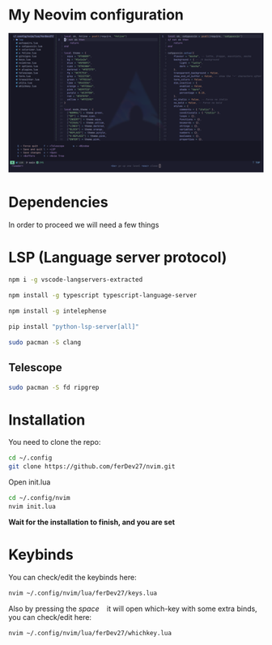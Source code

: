 # My Neovim configuration
![nvim1](./screenshots/nvim_1.png)

# Dependencies
In order to proceed we will need a few things

# LSP (Language server protocol)

```bash
npm i -g vscode-langservers-extracted
```

```bash
npm install -g typescript typescript-language-server
```

```bash
npm install -g intelephense
```

```bash
pip install "python-lsp-server[all]"
```

```bash
sudo pacman -S clang
```

<h2>Telescope</h2>

```bash
sudo pacman -S fd ripgrep
```

# Installation
You need to clone the repo:

```bash
cd ~/.config
git clone https://github.com/ferDev27/nvim.git
```

Open init.lua
```bash
cd ~/.config/nvim
nvim init.lua
```

**Wait for the installation to finish, and you are set**

# Keybinds
You can check/edit the keybinds here:

```bash
nvim ~/.config/nvim/lua/ferDev27/keys.lua
```
Also by pressing the *space* ` ` it will open which-key with some extra binds, you can check/edit here:

```bash
nvim ~/.config/nvim/lua/ferDev27/whichkey.lua
```
